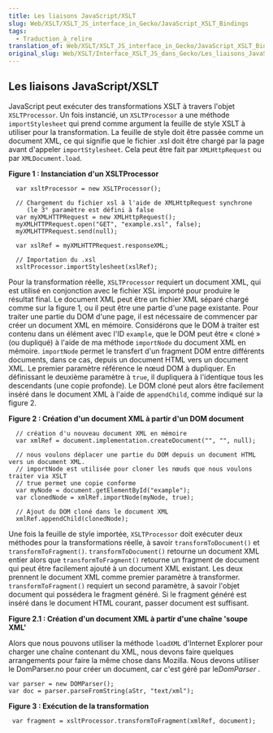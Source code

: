 ```yaml
---
title: Les liaisons JavaScript/XSLT
slug: Web/XSLT/XSLT_JS_interface_in_Gecko/JavaScript_XSLT_Bindings
tags:
  - Traduction_à_relire
translation_of: Web/XSLT/XSLT_JS_interface_in_Gecko/JavaScript_XSLT_Bindings
original_slug: Web/XSLT/Interface_XSLT_JS_dans_Gecko/Les_liaisons_JavaScript_XSLT
---
```

## Les liaisons JavaScript/XSLT

JavaScript peut exécuter des transformations XSLT à travers l'objet `XSLTProcessor`. Un fois instancié, un `XSLTProcessor` a une méthode `importStylesheet` qui prend comme argument la feuille de style XSLT à utiliser pour la transformation. La feuille de style doit être passée comme un document XML, ce qui signifie que le fichier .xsl doit être chargé par la page avant d'appeler `importStylesheet`. Cela peut être fait par `XMLHttpRequest` ou par `XMLDocument.load`.

**Figure 1 : Instanciation d'un XSLTProcessor**

      var xsltProcessor = new XSLTProcessor();

      // Chargement du fichier xsl à l'aide de XMLHttpRequest synchrone
         (le 3° paramètre est défini à false
      var myXMLHTTPRequest = new XMLHttpRequest();
      myXMLHTTPRequest.open("GET", "example.xsl", false);
      myXMLHTTPRequest.send(null);

      var xslRef = myXMLHTTPRequest.responseXML;

      // Importation du .xsl
      xsltProcessor.importStylesheet(xslRef);

Pour la transformation réelle, `XSLTProcessor` requiert un document XML, qui est utilisé en conjonction avec le fichier XSL importé pour produire le résultat final. Le document XML peut être un fichier XML séparé chargé comme sur la figure 1, ou il peut être une partie d'une page existante. Pour traiter une partie du DOM d'une page, il est nécessaire de commencer par créer un document XML en mémoire. Considérons que le DOM à traiter est contenu dans un élément avec l'ID `example`, que le DOM peut être « cloné » (ou dupliqué) à l'aide de ma méthode `importNode` du document XML en mémoire. `importNode` permet le transfert d'un fragment DOM entre différents documents, dans ce cas, depuis un document HTML vers un document XML. Le premier paramètre référence le nœud DOM à dupliquer. En définissant le deuxième paramètre à `true`, il dupliquera à l'identique tous les descendants (une copie profonde). Le DOM cloné peut alors être facilement inséré dans le document XML à l'aide de `appendChild`, comme indiqué sur la figure 2.

**Figure 2 : Création d'un document XML à partir d'un DOM document**

      // création d'u nouveau document XML en mémoire
      var xmlRef = document.implementation.createDocument("", "", null);

      // nous voulons déplacer une partie du DOM depuis un document HTML vers un document XML.
      // importNode est utilisée pour cloner les nœuds que nous voulons traiter via XSLT
      // true permet une copie conforme
      var myNode = document.getElementById("example");
      var clonedNode = xmlRef.importNode(myNode, true);

      // Ajout du DOM cloné dans le document XML
      xmlRef.appendChild(clonedNode);

Une fois la feuille de style importée, `XSLTProcessor` doit exécuter deux méthodes pour la transformations réelle, à savoir `transformToDocument()` et `transformToFragment()`. `transformToDocument()` retourne un document XML entier alors que `transformToFragment()` retourne un fragment de document qui peut être facilement ajouté à un document XML existant. Les deux prennent le document XML comme premier paramètre à transformer. `transformToFragment()` requiert un second paramètre, à savoir l'objet document qui possédera le fragment généré. Si le fragment généré est inséré dans le document HTML courant, passer document est suffisant.

**Figure 2.1 : Création d'un document XML à partir d'une chaîne 'soupe XML'**

Alors que nous pouvons utiliser la méthode `loadXML` d'Internet Explorer pour charger une chaîne contenant du XML, nous devons faire quelques arrangements pour faire la même chose dans Mozilla. Nous devons utiliser le DomParser.no pour créer un document, car c'est géré par le*DomParser* .

    var parser = new DOMParser();
    var doc = parser.parseFromString(aStr, "text/xml");

**Figure 3 : Exécution de la transformation**

     var fragment = xsltProcessor.transformToFragment(xmlRef, document);
